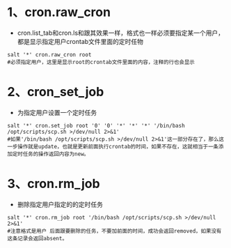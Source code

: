 # 1、cron.raw_cron

- cron.list_tab和cron.ls和跟其效果一样，格式也一样必须要指定某一个用户，都是显示指定用户crontab文件里面的定时任物

```shell
salt '*' cron.raw_cron root  
#必须指定用户，这里是显示root的crontab文件里面的内容，注释的行也会显示
```

# 2、cron_set_job

- 为指定用户设置一个定时任务

```shell
salt '*' cron.set_job root '0' '0' '*' '*' '*' '/bin/bash /opt/scripts/scp.sh >/dev/null 2>&1'  
#如果'/bin/bash /opt/scripts/scp.sh >/dev/null 2>&1'这一部分存在了，那么这一步操作就是update，也就是更新前面执行crontab的时间，如果不存在，这就相当于一条添加定时任务的操作返回内容为new。
```

# 3、cron.rm_job

- 删除指定用户指定的的定时任务

```shell
salt '*' cron.rm_job root '/bin/bash /opt/scripts/scp.sh >/dev/null 2>&1'   
#注意格式是用户 后面跟要删除的任务，不要加前面的时间，成功会返回removed，如果没有这条记录会返回absent。
```